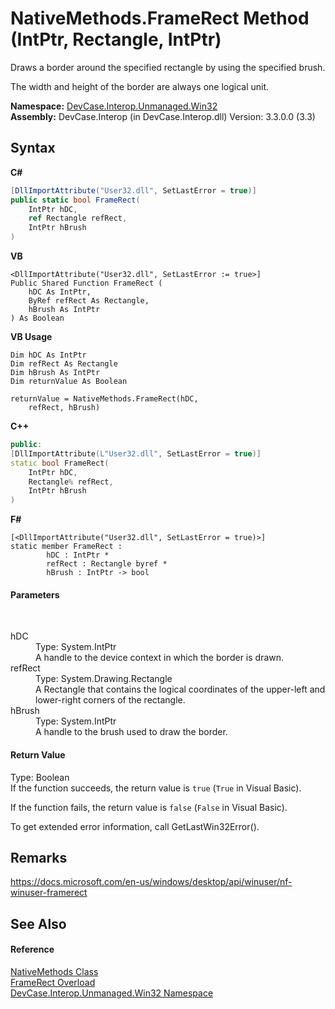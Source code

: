 # NativeMethods.FrameRect Method (IntPtr, Rectangle, IntPtr)
 

Draws a border around the specified rectangle by using the specified brush. 

 The width and height of the border are always one logical unit.

**Namespace:**&nbsp;<a href="N_DevCase_Interop_Unmanaged_Win32">DevCase.Interop.Unmanaged.Win32</a><br />**Assembly:**&nbsp;DevCase.Interop (in DevCase.Interop.dll) Version: 3.3.0.0 (3.3)

## Syntax

**C#**<br />
``` C#
[DllImportAttribute("User32.dll", SetLastError = true)]
public static bool FrameRect(
	IntPtr hDC,
	ref Rectangle refRect,
	IntPtr hBrush
)
```

**VB**<br />
``` VB
<DllImportAttribute("User32.dll", SetLastError := true>]
Public Shared Function FrameRect ( 
	hDC As IntPtr,
	ByRef refRect As Rectangle,
	hBrush As IntPtr
) As Boolean
```

**VB Usage**<br />
``` VB Usage
Dim hDC As IntPtr
Dim refRect As Rectangle
Dim hBrush As IntPtr
Dim returnValue As Boolean

returnValue = NativeMethods.FrameRect(hDC, 
	refRect, hBrush)
```

**C++**<br />
``` C++
public:
[DllImportAttribute(L"User32.dll", SetLastError = true)]
static bool FrameRect(
	IntPtr hDC, 
	Rectangle% refRect, 
	IntPtr hBrush
)
```

**F#**<br />
``` F#
[<DllImportAttribute("User32.dll", SetLastError = true)>]
static member FrameRect : 
        hDC : IntPtr * 
        refRect : Rectangle byref * 
        hBrush : IntPtr -> bool 

```


#### Parameters
&nbsp;<dl><dt>hDC</dt><dd>Type: System.IntPtr<br />A handle to the device context in which the border is drawn.</dd><dt>refRect</dt><dd>Type: System.Drawing.Rectangle<br />A Rectangle that contains the logical coordinates of the upper-left and lower-right corners of the rectangle.</dd><dt>hBrush</dt><dd>Type: System.IntPtr<br />A handle to the brush used to draw the border.</dd></dl>

#### Return Value
Type: Boolean<br />If the function succeeds, the return value is `true` (`True` in Visual Basic). 

 If the function fails, the return value is `false` (`False` in Visual Basic). 

 To get extended error information, call GetLastWin32Error().

## Remarks
<a href="https://docs.microsoft.com/en-us/windows/desktop/api/winuser/nf-winuser-framerect" target="_blank">https://docs.microsoft.com/en-us/windows/desktop/api/winuser/nf-winuser-framerect</a>

## See Also


#### Reference
<a href="T_DevCase_Interop_Unmanaged_Win32_NativeMethods">NativeMethods Class</a><br /><a href="Overload_DevCase_Interop_Unmanaged_Win32_NativeMethods_FrameRect">FrameRect Overload</a><br /><a href="N_DevCase_Interop_Unmanaged_Win32">DevCase.Interop.Unmanaged.Win32 Namespace</a><br />